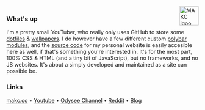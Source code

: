 <a href="https://makc.co">
    <img src="https://makccr.github.io/images/github-header.svg" alt="MAKC lgoo" title="MAKC" align="right" height="50" />
</a>

### What's up
I'm a pretty small YouTuber, who really only uses GitHub to store some [dotfiles](https://github.com/makccr/dot) & [wallpapers](https://github.com/makccr/wallpapers). I do however have a few different custom [polybar](https://github.com/makccr/awmp) [modules](https://github.com/makccr/pyt), and the [source code](https://github.com/makccr/makccr.github.io) for my personal website is easily accesible here as well, if that's something you're interested in. It's for the most part, 100% CSS & HTML (and a tiny bit of JavaScript), but no frameworks, and no JS websites. It's about a simply developed and maintained as a site can possible be.

### Links
[makc.co](https://makc.co/) • [Youtube](https://www.youtube.com/channel/UCWh6YtclgTAzReTASc4uSKw) • [Odysee Channel](https://odysee.com/@makc:a) • [Reddit](https://www.reddit.com/user/mack_criswell) • [Blog](https://makccr.medium.com/)
